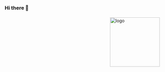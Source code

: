 ### Hi there 👋

<img src="https://github-readme-stats.vercel.app/api?username=luluchou&show_icons=true" alt="logo" height="160" align="right" style="margin: 5px; margin-bottom: 20px;" />
